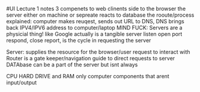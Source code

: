 #UI Lecture 1 notes
3 compenets to web
 clinents side to the browser
 the server either on machine or sepreate reacts to database
 the rooute/process explained: computer makes reuqest, sends out URL to DNS, DNS brings back IPV4/IPV6 address to computer/laptop
 MIND FUCK: Servers are a physicial thing! like Google actually is a tangible server
 listen open port respond, close report, is the cycle in requesting the server

Server: supplies the resource for the browser/user request to interact with
Router is a gate keeper/navigation guide to direct requests to server
DATAbase can be a part of the server but isnt always

CPU HARD DRIVE and RAM only computer components that arent input/output